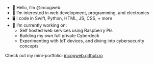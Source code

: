 - 👋 Hello, I’m @incogweb
- 👀 I’m interested in web development, programming, and electronics
- 🖥️ I code in Swift, Python, HTML, JS, CSS, + more
- 🌱 I’m currently working on: 
  - Self hosted web services using Raspberry PIs
  - Building my own full private Cyberdeck
  - Experimenting with IoT devices, and diving into cybersecurity concepts  

Check out my mini-portfolio: [incogweb.github.io](https://incogweb.github.io)


